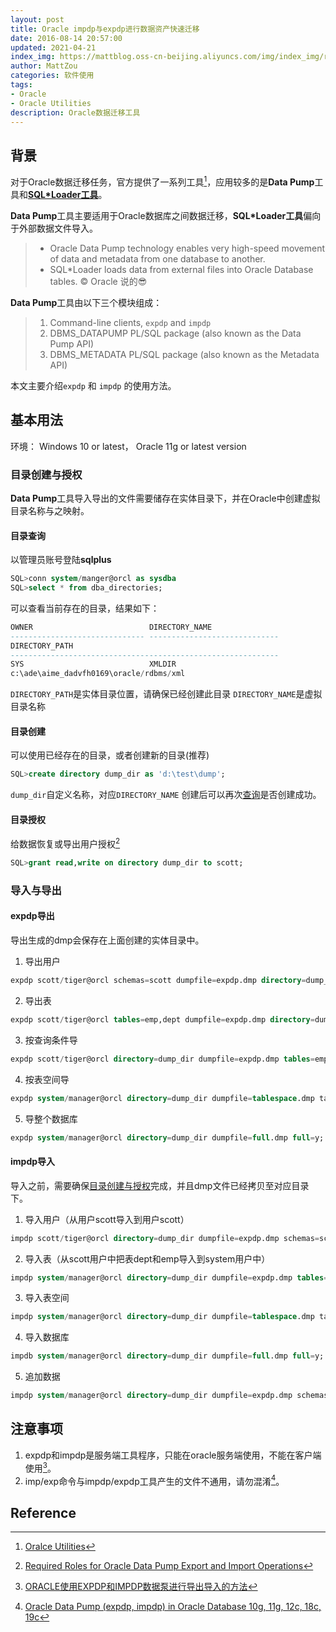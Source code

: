 ```yaml
---
layout: post
title: Oracle impdp与expdp进行数据资产快速迁移
date: 2016-08-14 20:57:00
updated: 2021-04-21
index_img: https://mattblog.oss-cn-beijing.aliyuncs.com/img/index_img/rc32-pmr-sup-trusted.png/bg
author: MattZou
categories: 软件使用
tags: 
- Oracle
- Oracle Utilities
description: Oracle数据迁移工具
---
```

## 背景

对于Oracle数据迁移任务，官方提供了一系列工具[^1]，应用较多的是**Data Pump**工具和[**SQL*Loader工具**](https://mattzou.com/2016/03/18/Oracle_SQLLDR/)。

**Data Pump**工具主要适用于Oracle数据库之间数据迁移，**SQL*Loader工具**偏向于外部数据文件导入。
> - Oracle Data Pump technology enables very high-speed movement of data and metadata from one database to another.
> - SQL*Loader loads data from external files into Oracle Database tables.
> © Oracle 说的😎

**Data Pump**工具由以下三个模块组成：
> 1. Command-line clients, `expdp` and `impdp`
> 2. DBMS_DATAPUMP PL/SQL package (also known as the Data Pump API)
> 3. DBMS_METADATA PL/SQL package (also known as the Metadata API)

本文主要介绍`expdp` 和 `impdp` 的使用方法。

## 基本用法
环境： Windows 10 or latest， Oracle 11g or latest version
### 目录创建与授权
**Data Pump**工具导入导出的文件需要储存在实体目录下，并在Oracle中创建虚拟目录名称与之映射。

#### 目录查询
以管理员账号登陆**sqlplus**
``` sql
SQL>conn system/manger@orcl as sysdba
SQL>select * from dba_directories;
```
可以查看当前存在的目录，结果如下：
``` sql
OWNER                          DIRECTORY_NAME
------------------------------ -----------------------------
DIRECTORY_PATH
------------------------------------------------------------
SYS                            XMLDIR
c:\ade\aime_dadvfh0169\oracle/rdbms/xml
```
`DIRECTORY_PATH`是实体目录位置，请确保已经创建此目录
`DIRECTORY_NAME`是虚拟目录名称

#### 目录创建
可以使用已经存在的目录，或者创建新的目录(推荐)
```sql
SQL>create directory dump_dir as 'd:\test\dump';
```
`dump_dir`自定义名称，对应`DIRECTORY_NAME`
创建后可以再次[查询](#目录查询)是否创建成功。

#### 目录授权
给数据恢复或导出用户授权[^2]
```sql
SQL>grant read,write on directory dump_dir to scott;
```

### 导入与导出

#### expdp导出
导出生成的dmp会保存在上面创建的实体目录中。

1. 导出用户
```sql
expdp scott/tiger@orcl schemas=scott dumpfile=expdp.dmp directory=dump_dir;
```

2. 导出表
```sql
expdp scott/tiger@orcl tables=emp,dept dumpfile=expdp.dmp directory=dump_dir;
```

3. 按查询条件导
```sql
expdp scott/tiger@orcl directory=dump_dir dumpfile=expdp.dmp tables=emp query='where deptno=20';
```

4. 按表空间导
```sql
expdp system/manager@orcl directory=dump_dir dumpfile=tablespace.dmp tablespaces=temp,example;
```

5. 导整个数据库
```sql
expdp system/manager@orcl directory=dump_dir dumpfile=full.dmp full=y;
```

#### impdp导入
导入之前，需要确保[目录创建与授权](#目录创建与授权)完成，并且dmp文件已经拷贝至对应目录下。

1. 导入用户（从用户scott导入到用户scott）
```sql
impdp scott/tiger@orcl directory=dump_dir dumpfile=expdp.dmp schemas=scott;
```

2. 导入表（从scott用户中把表dept和emp导入到system用户中）
```sql
impdp system/manager@orcl directory=dump_dir dumpfile=expdp.dmp tables=scott.dept,scott.emp remap_schema=scott:system;
```

3. 导入表空间
```sql
impdp system/manager@orcl directory=dump_dir dumpfile=tablespace.dmp tablespaces=example;
```

4. 导入数据库
```sql
impdb system/manager@orcl directory=dump_dir dumpfile=full.dmp full=y;
```

5. 追加数据
```sql
impdp system/manager@orcl directory=dump_dir dumpfile=expdp.dmp schemas=system table_exists_action
```

## 注意事项
1. expdp和impdp是服务端工具程序，只能在oracle服务端使用，不能在客户端使用[^3]。
2. imp/exp命令与impdp/expdp工具产生的文件不通用，请勿混淆[^4]。



## Reference
[^1]: [Oralce Utilities](https://docs.oracle.com/en/database/oracle/oracle-database/21/sutil/)
[^2]: [Required Roles for Oracle Data Pump Export and Import Operations](https://docs.oracle.com/en/database/oracle/oracle-database/21/sutil/oracle-data-pump-overview.html#GUID-8B6975D3-3BEC-4584-B416-280125EEC57E)
[^3]: [ORACLE使用EXPDP和IMPDP数据泵进行导出导入的方法](http://blog.sina.com.cn/s/blog_67d41beb0100ixnb.html)
[^4]: [Oracle Data Pump (expdp, impdp) in Oracle Database 10g, 11g, 12c, 18c, 19c](https://oracle-base.com/articles/10g/oracle-data-pump-10g)